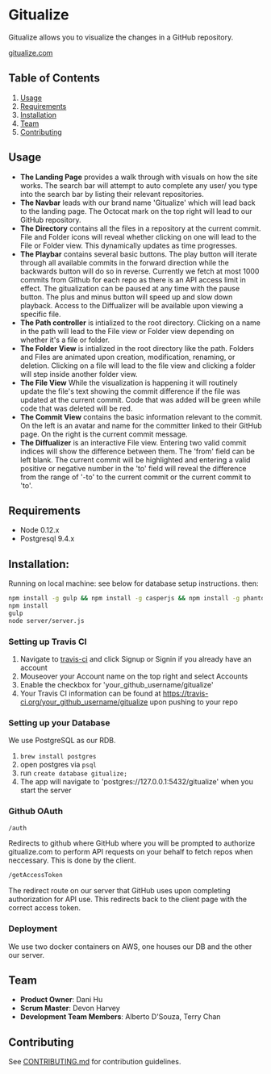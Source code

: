 # Gitualize

Gitualize allows you to visualize the changes in a GitHub repository.

[gitualize.com](http://gitualize.com)


## Table of Contents

1. [Usage](#usage)
1. [Requirements](#requirements)
1. [Installation](#installation)
1. [Team](#team)
1. [Contributing](#contributing)

## Usage

* **The Landing Page** provides a walk through with visuals on how the site works. The search bar will attempt to auto complete any user/ you type into the search bar by listing their relevant repositories.
* **The Navbar** leads with our brand name 'Gitualize' which will lead back to the landing page. The Octocat mark on the top right will lead to our GitHub repository.
* **The Directory** contains all the files in a repository at the current commit. File and Folder icons will reveal whether clicking on one will lead to the File or Folder view. This dynamically updates as time progresses.
* **The Playbar** contains several basic buttons. The play button will iterate through all available commits in the forward direction while the backwards button will do so in reverse. Currently we fetch at most 1000 commits from Github for each repo as there is an API access limit in effect. The gitualization can be paused at any time with the pause button. The plus and minus button will speed up and slow down playback. Access to the Diffualizer will be available upon viewing a specific file.
* **The Path controller** is intialized to the root directory. Clicking on a name in the path will lead to the File view or Folder view depending on whether it's a file or folder.
* **The Folder View** is intialized in the root directory like the path. Folders and Files are animated upon creation, modification, renaming, or deletion. Clicking on a file will lead to the file view and clicking a folder will step inside another folder view.
* **The File View** While the visualization is happening it will routinely update the file's text showing the commit difference if the file was updated at the current commit. Code that was added will be green while code that was deleted will be red.
* **The Commit View** contains the basic information relevant to the commit. On the left is an avatar and name for the committer linked to their GitHub page. On the right is the current commit message.
* **The Diffualizer** is an interactive File view. Entering two valid commit indices will show the difference between them. The 'from' field can be left blank. The current commit will be highlighted and entering a valid positive or negative number in the 'to' field will reveal the difference from the range of '-to' to the current commit or the current commit to 'to'.

## Requirements

- Node 0.12.x
- Postgresql 9.4.x

## Installation:

Running on local machine:
see below for database setup instructions. then:

```sh
npm install -g gulp && npm install -g casperjs && npm install -g phantomjs
npm install
gulp
node server/server.js
```

### Setting up Travis CI

1. Navigate to [travis-ci](https://travis-ci.org/) and click Signup or Signin if you already have an account
1. Mouseover your Account name on the top right and select Accounts
1. Enable the checkbox for 'your_github_username/gitualize'
1. Your Travis CI information can be found at https://travis-ci.org/your_github_username/gitualize upon pushing to your repo

### Setting up your Database

We use PostgreSQL as our RDB.

1. `brew install postgres`
1. open postgres via `psql`
1. run `create database gitualize;`
1. The app will navigate to 'postgres://127.0.0.1:5432/gitualize' when you start the server

### Github OAuth

```sh
/auth
```

Redirects to github where GitHub where you will be prompted to authorize gitualize.com to perform API requests on your behalf to fetch repos when neccessary. This is done by the client.

```sh
/getAccessToken
```

The redirect route on our server that GitHub uses upon completing authorization for API use. This redirects back to the client page with the correct access token.

### Deployment

We use two docker containers on AWS, one houses our DB and the other our server.

## Team

  - __Product Owner__: Dani Hu
  - __Scrum Master__: Devon Harvey
  - __Development Team Members__: Alberto D'Souza, Terry Chan

## Contributing

See [CONTRIBUTING.md](CONTRIBUTING.md) for contribution guidelines.
